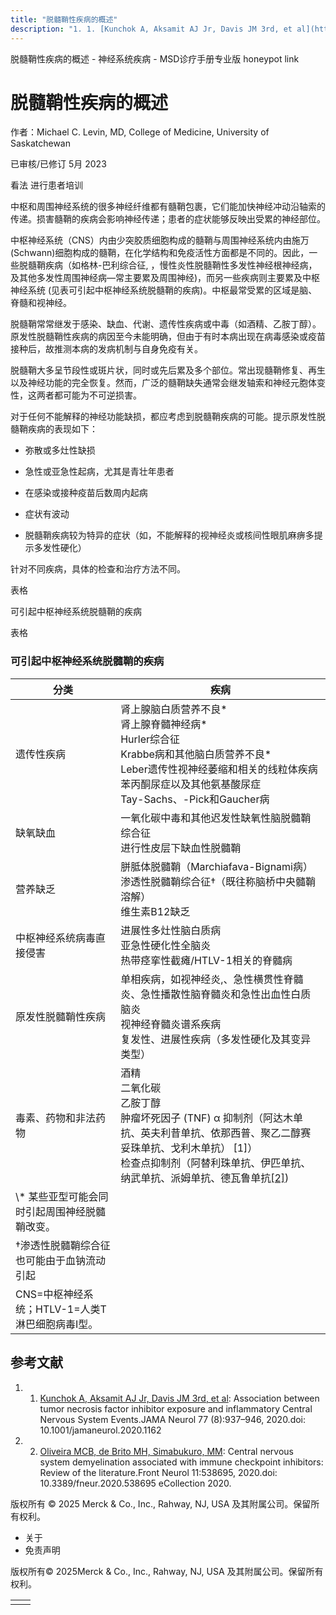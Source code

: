 ```yaml
---
title: "脱髓鞘性疾病的概述"
description: "1. 1. [Kunchok A, Aksamit AJ Jr, Davis JM 3rd, et al](https://jamanetwork.com/journals/jamaneurology/fullarticle/2765970): Association between tumor necrosis factor inhibitor exposure and inflammatory Central Nervous System Events.JAMA Neurol 77 (8):937–946, 2020.doi: 10.1001/jamaneurol.2020.1162"
---
```


﻿脱髓鞘性疾病的概述 \- 神经系统疾病 \- MSD诊疗手册专业版 honeypot link

# 脱髓鞘性疾病的概述

作者：Michael C. Levin, MD, College of Medicine, University of Saskatchewan

已审核/已修订 5月 2023

看法 进行患者培训

中枢和周围神经系统的很多神经纤维都有髓鞘包裹，它们能加快神经冲动沿轴索的传递。损害髓鞘的疾病会影响神经传递；患者的症状能够反映出受累的神经部位。

中枢神经系统（CNS）内由少突胶质细胞构成的髓鞘与周围神经系统内由施万(Schwann)细胞构成的髓鞘，在化学结构和免疫活性方面都是不同的。因此，一些脱髓鞘疾病（如格林-巴利综合征, ，慢性炎性脱髓鞘性多发性神经根神经病，及其他多发性周围神经病—常主要累及周围神经)，而另一些疾病则主要累及中枢神经系统 (见表可引起中枢神经系统脱髓鞘的疾病)。中枢最常受累的区域是脑、脊髓和视神经。

脱髓鞘常常继发于感染、缺血、代谢、遗传性疾病或中毒（如酒精、乙胺丁醇）。原发性脱髓鞘性疾病的病因至今未能明确，但由于有时本病出现在病毒感染或疫苗接种后，故推测本病的发病机制与自身免疫有关。

脱髓鞘大多呈节段性或斑片状，同时或先后累及多个部位。常出现髓鞘修复、再生以及神经功能的完全恢复。然而，广泛的髓鞘缺失通常会继发轴索和神经元胞体变性，这两者都可能为不可逆损害。

对于任何不能解释的神经功能缺损，都应考虑到脱髓鞘疾病的可能。提示原发性脱髓鞘疾病的表现如下：

- 弥散或多灶性缺损

- 急性或亚急性起病，尤其是青壮年患者

- 在感染或接种疫苗后数周内起病

- 症状有波动

- 脱髓鞘疾病较为特异的症状（如，不能解释的视神经炎或核间性眼肌麻痹多提示多发性硬化）


针对不同疾病，具体的检查和治疗方法不同。

表格

可引起中枢神经系统脱髓鞘的疾病

表格

### 可引起中枢神经系统脱髓鞘的疾病

| 分类 | 疾病 |
| --- | --- |
| 遗传性疾病 | 肾上腺脑白质营养不良\*<br>肾上腺脊髓神经病\*<br>Hurler综合征<br>Krabbe病和其他脑白质营养不良\*<br>Leber遗传性视神经萎缩和相关的线粒体疾病<br>苯丙酮尿症以及其他氨基酸尿症<br>Tay-Sachs、-Pick和Gaucher病 |
| 缺氧缺血 | 一氧化碳中毒和其他迟发性缺氧性脑脱髓鞘综合征<br>进行性皮层下缺血性脱髓鞘 |
| 营养缺乏 | 胼胝体脱髓鞘（Marchiafava-Bignami病）<br>渗透性脱髓鞘综合征†（既往称脑桥中央髓鞘溶解）<br>维生素B12缺乏 |
| 中枢神经系统病毒直接侵害 | 进展性多灶性脑白质病<br>亚急性硬化性全脑炎<br>热带痉挛性截瘫/HTLV-1相关的脊髓病 |
| 原发性脱髓鞘性疾病 | 单相疾病，如视神经炎,、急性横贯性脊髓炎、急性播散性脑脊髓炎和急性出血性白质脑炎<br>视神经脊髓炎谱系疾病<br>复发性、进展性疾病（多发性硬化及其变异类型） |
| 毒素、药物和非法药物 | 酒精<br>二氧化碳<br>乙胺丁醇<br>肿瘤坏死因子 (TNF) α 抑制剂（阿达木单抗、英夫利昔单抗、依那西普、聚乙二醇赛妥珠单抗、戈利木单抗） \[1\]）<br>检查点抑制剂（阿替利珠单抗、伊匹单抗、纳武单抗、派姆单抗、德瓦鲁单抗[\[2\]](./{91E75460-447D-4B74-BE34-E9C62058231B}.html#v81017712_zh)) |
| \\* 某些亚型可能会同时引起周围神经脱髓鞘改变。 |
| †渗透性脱髓鞘综合征也可能由于血钠流动引起 |
| CNS=中枢神经系统；HTLV-1=人类T淋巴细胞病毒Ⅰ型。 |

## 参考文献

1. 1. [Kunchok A, Aksamit AJ Jr, Davis JM 3rd, et al](https://jamanetwork.com/journals/jamaneurology/fullarticle/2765970): Association between tumor necrosis factor inhibitor exposure and inflammatory Central Nervous System Events.JAMA Neurol 77 (8):937–946, 2020.doi: 10.1001/jamaneurol.2020.1162

2. 2. [Oliveira MCB, de Brito MH, Simabukuro, MM](https://www.frontiersin.org/articles/10.3389/fneur.2020.538695/full): Central nervous system demyelination associated with immune checkpoint inhibitors: Review of the literature.Front Neurol 11:538695, 2020.doi: 10.3389/fneur.2020.538695 eCollection 2020.




版权所有 © 2025
Merck & Co., Inc., Rahway, NJ, USA 及其附属公司。保留所有权利。

- 关于
- 免责声明

版权所有© 2025Merck & Co., Inc., Rahway, NJ, USA 及其附属公司。保留所有权利。

|     |     |
| --- | --- |
|  |  |